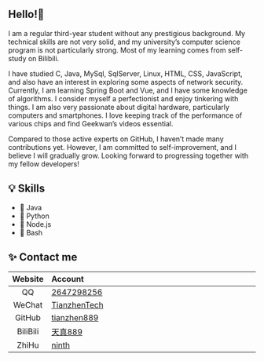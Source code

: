 ## Hello!👋

I am a regular third-year student without any prestigious background. My technical skills are not very solid, and my university’s computer science program is not particularly strong. Most of my learning comes from self-study on Bilibili. 

I have studied C, Java, MySql, SqlServer, Linux, HTML, CSS, JavaScript, and also have an interest in exploring some aspects of network security. Currently, I am learning Spring Boot and Vue, and I have some knowledge of algorithms. I consider myself a perfectionist and enjoy tinkering with things. I am also very passionate about digital hardware, particularly computers and smartphones. I love keeping track of the performance of various chips and find Geekwan’s videos essential.

Compared to those active experts on GitHub, I haven’t made many contributions yet. However, I am committed to self-improvement, and I believe I will gradually grow. Looking forward to progressing together with my fellow developers!

## 💡 Skills

- 🦄 Java
- 🐍 Python
- 🐤 Node.js
- 🐳 Bash

<h2 id="Contact me"><span class="emoji" data-emoji="sparkles">✨</span> Contact me</h2>
<table>
  <colgroup>
    <col style="width: 9%">
    <col style="width: 90%">
  </colgroup>
  <thead>
    <tr class="header">
      <th style="text-align: center;">Website</th>
      <th style="text-align: left;">Account</th>
    </tr>
  </thead>
  <tbody>
    <tr class="odd">
      <td style="text-align: center;">QQ</td>
      <td style="text-align: left;"><a target="_blank" rel="noopener" href="/api/images/QQ.jpg">2647298256</a></td>
    </tr>
    <tr class="even">
      <td style="text-align: center;">WeChat</td>
      <td style="text-align: left;"><a target="_blank" rel="noopener" href="/api/images/个人公众号.jpg">TianzhenTech</a></td>
    </tr>
    <tr class="odd">
      <td style="text-align: center;">GitHub</td>
      <td style="text-align: left;"><a target="_blank" rel="noopener" href="https://github.com/tianzhen889/">tianzhen889</a></td>
    </tr>
    <tr class="even">
      <td style="text-align: center;">BiliBili</td>
      <td style="text-align: left;"><a target="_blank" rel="noopener" href="https://space.bilibili.com/1831642830?spm_id_from=333.1007.0.0">天真889</a></td>
    </tr>
    <tr class="odd">
      <td style="text-align: center;">ZhiHu</td>
      <td style="text-align: left;"><a target="_blank" rel="noopener" href="https://www.zhihu.com/people/ninth-84">ninth</a></td>
    </tr>
  </tbody>
</table>






